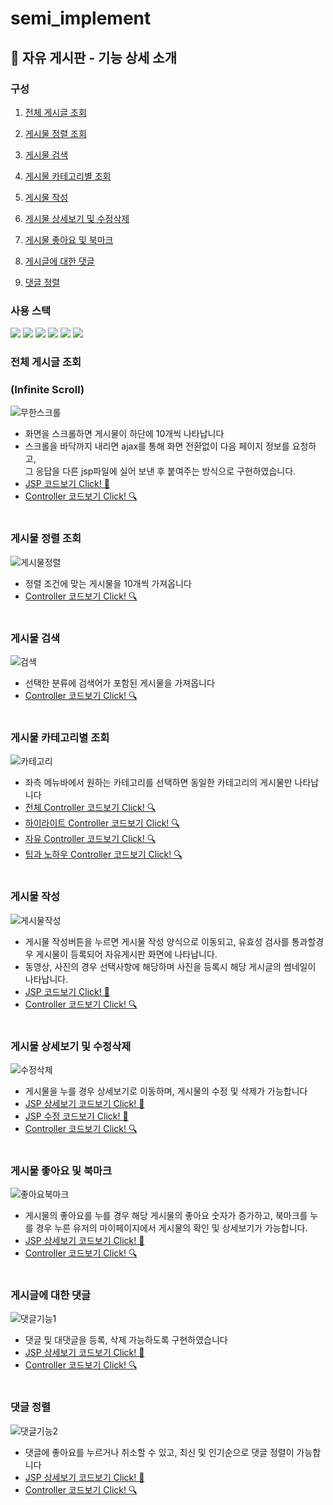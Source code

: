 # semi_implement


## 🔨 자유 게시판 - 기능 상세 소개

### 구성
1. [전체 게시글 조회](#전체-게시글-조회)

2. [게시물 정렬 조회](#게시물-정렬-조회)

3. [게시물 검색](#게시물-검색)

4. [게시물 카테고리별 조회](#게시물-카테고리별-조회)

5. [게시물 작성](#게시물-작성)

6. [게시물 상세보기 및 수정삭제](#게시물-상세보기-및-수정삭제)

7. [게시물 좋아요 및 북마크](#게시물-좋아요-및-북마크)

8. [게시글에 대한 댓글](#게시글에-대한-댓글)

9. [댓글 정렬](#댓글-정렬)


### 사용 스택
 
  
<img src="https://img.shields.io/badge/JAVA-007396?style=for-the-badge&logo=java&logoColor=white"> <img src="https://img.shields.io/badge/Spring-6DB33F?style=for-the-badge&logo=Spring&logoColor=white"> <img src="https://img.shields.io/badge/mysql-4479A1?style=for-the-badge&logo=mysql&logoColor=white"> <img src="https://img.shields.io/badge/javascript-F7DF1E?style=for-the-badge&logo=javascript&logoColor=black"> <img src="https://img.shields.io/badge/jquery-0769AD?style=for-the-badge&logo=jquery&logoColor=white"> <img src="https://img.shields.io/badge/github-181717?style=for-the-badge&logo=github&logoColor=white">

### 전체 게시글 조회
### (Infinite Scroll) 
![무한스크롤](https://user-images.githubusercontent.com/100342241/160203246-4a63ced2-f85b-400d-b288-c3a6b2777043.gif)
- 화면을 스크롤하면 게시물이 하단에 10개씩 나타납니다
- 스크롤을 바닥까지 내리면 ajax를 통해 화면 전환없이 다음 페이지 정보를 요청하고,<br> 그 응답을 다른 jsp파일에 실어 보낸 후 붙여주는 방식으로 구현하였습니다.
- [JSP 코드보기 Click! :monocle_face:](https://github.com/jayPark14/team1/blob/main/semiproject_team1/src/main/webapp/WEB-INF/views/board/boardForm_all.jsp)
- [Controller 코드보기 Click! 🔍️](https://github.com/jayPark14/team1/blob/main/semiproject_team1/src/main/java/com/semi/controller/Board_allController.java)
<br><br>

### 게시물 정렬 조회
![게시물정렬](https://user-images.githubusercontent.com/100342241/160195017-78b62831-a7cb-4e6a-af34-c4920f27a74d.gif)
- 정렬 조건에 맞는 게시물을 10개씩 가져옵니다
- [Controller 코드보기 Click! 🔍️](https://github.com/jayPark14/team1/blob/main/semiproject_team1/src/main/java/com/semi/controller/Board_allController.java)<br><br>

### 게시물 검색
![검색](https://user-images.githubusercontent.com/100342241/160194435-e13dd04f-6012-49ce-a940-a6c40195f1cf.gif)
- 선택한 분류에 검색어가 포함된 게시물을 가져옵니다
- [Controller 코드보기 Click! 🔍️](https://github.com/jayPark14/team1/blob/main/semiproject_team1/src/main/java/com/semi/controller/Board_allController.java)
<br><br>

### 게시물 카테고리별 조회
![카테고리](https://user-images.githubusercontent.com/100342241/160195724-bb7542a4-aa03-473f-a34d-2bf38d291eec.gif)
- 좌측 메뉴바에서 원하는 카테고리를 선택하면 동일한 카테고리의 게시물만 나타납니다
 - [전체 Controller 코드보기 Click! 🔍️](https://github.com/jayPark14/team1/blob/main/semiproject_team1/src/main/java/com/semi/controller/Board_allController.java)
 - [하이라이트 Controller 코드보기 Click! 🔍️](https://github.com/jayPark14/team1/blob/main/semiproject_team1/src/main/java/com/semi/controller/Board_highlightController.java)
 - [자유 Controller 코드보기 Click! 🔍️](https://github.com/jayPark14/team1/blob/main/semiproject_team1/src/main/java/com/semi/controller/Board_normalController.java)
 - [팁과 노하우 Controller 코드보기 Click! 🔍️](https://github.com/jayPark14/team1/blob/main/semiproject_team1/src/main/java/com/semi/controller/Board_tipController.java)
<br><br>

### 게시물 작성
![게시물작성](https://user-images.githubusercontent.com/100342241/160208303-f023fc50-d52b-46fb-8a06-11a59bc6d0b1.gif)
- 게시물 작성버튼을 누르면 게시물 작성 양식으로 이동되고, 유효성 검사를 통과할경우 게시물이 등록되어 자유게시판 화면에 나타납니다.
- 동영상, 사진의 경우 선택사항에 해당하며 사진을 등록시 해당 게시글의 썸네일이 나타납니다.
- [JSP 코드보기 Click! :monocle_face:](https://github.com/jayPark14/team1/blob/main/semiproject_team1/src/main/webapp/WEB-INF/views/board/boardwriteForm.jsp)
- [Controller 코드보기 Click! 🔍️](https://github.com/jayPark14/team1/blob/main/semiproject_team1/src/main/java/com/semi/controller/Board_allController.java)
<br><br>

### 게시물 상세보기 및 수정삭제
![수정삭제](https://user-images.githubusercontent.com/100342241/160208289-b85a2974-bc58-4672-97db-a9f3d410bb73.gif)
- 게시물을 누를 경우 상세보기로 이동하며, 게시물의 수정 및 삭제가 가능합니다
- [JSP 상세보기 코드보기 Click! :monocle_face:](https://github.com/jayPark14/team1/blob/main/semiproject_team1/src/main/webapp/WEB-INF/views/board/boardDetail.jsp)
- [JSP 수정 코드보기 Click! :monocle_face:](https://github.com/jayPark14/team1/blob/main/semiproject_team1/src/main/webapp/WEB-INF/views/board/modifyForm.jsp)
- [Controller 코드보기 Click! 🔍️](https://github.com/jayPark14/team1/blob/main/semiproject_team1/src/main/java/com/semi/controller/Board_allController.java)
<br><br>

### 게시물 좋아요 및 북마크
![좋아요북마크](https://user-images.githubusercontent.com/100342241/160207278-c234a381-7ff7-4427-8d69-d03e9d381fba.gif)
- 게시물의 좋아요를 누를 경우 해당 게시물의 좋아요 숫자가 증가하고, 북마크를 누를 경우 누른 유저의 마이페이지에서 게시물의 확인 및 상세보기가 가능합니다.
- [JSP 상세보기 코드보기 Click! :monocle_face:](https://github.com/jayPark14/team1/blob/main/semiproject_team1/src/main/webapp/WEB-INF/views/board/boardDetail.jsp)
- [Controller 코드보기 Click! 🔍️](https://github.com/jayPark14/team1/blob/main/semiproject_team1/src/main/java/com/semi/controller/Board_allController.java)
<br><br>

### 게시글에 대한 댓글
![댓글기능1](https://user-images.githubusercontent.com/100342241/160207898-98c977bb-6e19-4597-880a-f84a8439e865.gif)
- 댓글 및 대댓글을 등록, 삭제 가능하도록 구현하였습니다
- [JSP 상세보기 코드보기 Click! :monocle_face:](https://github.com/jayPark14/team1/blob/main/semiproject_team1/src/main/webapp/WEB-INF/views/board/boardDetail.jsp)
- [Controller 코드보기 Click! 🔍️](https://github.com/jayPark14/team1/blob/main/semiproject_team1/src/main/java/com/semi/controller/Board_allController.java)
<br><br>

### 댓글 정렬
![댓글기능2](https://user-images.githubusercontent.com/100342241/160195580-4b80f88d-8bb4-4da4-b65e-556c6d55f6aa.gif)
- 댓글에 좋아요를 누르거나 취소할 수 있고, 최신 및 인기순으로 댓글 정렬이 가능합니다
- [JSP 상세보기 코드보기 Click! :monocle_face:](https://github.com/jayPark14/team1/blob/main/semiproject_team1/src/main/webapp/WEB-INF/views/board/boardDetail.jsp)
- [Controller 코드보기 Click! 🔍️](https://github.com/jayPark14/team1/blob/main/semiproject_team1/src/main/java/com/semi/controller/Board_allController.java)


